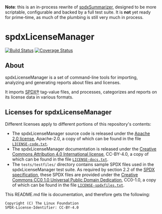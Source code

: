 **Note**: this is an in-process rewrite of [spdxSummarizer](https://github.com/swinslow/spdxSummarizer), designed to be more scriptable, configurable and backed by a full test suite. It is **not** yet ready for prime-time, as much of the plumbing is still very much in process.

# spdxLicenseManager

[![Build Status](https://travis-ci.org/swinslow/spdxLicenseManager.svg?branch=master)](https://travis-ci.org/swinslow/spdxLicenseManager) [![Coverage Status](https://coveralls.io/repos/github/swinslow/spdxLicenseManager/badge.svg?branch=master)](https://coveralls.io/github/swinslow/spdxLicenseManager?branch=master)

## About

spdxLicenseManager is a set of command-line tools for importing, analyzing and generating reports about files and licenses.

It imports [SPDX®](https://spdx.org/) tag-value files, and processes, categorizes and reports on its license data in various formats.

## Licenses for spdxLicenseManager

Different licenses apply to different portions of this repository's contents:
- The spdxLicenseManager source code is released under the [Apache 2.0 license](https://www.apache.org/licenses/LICENSE-2.0), Apache-2.0, a copy of which can be found in the file [`LICENSE-code.txt`](LICENSE-code.txt).
- The spdxLicenseManager documentation is released under the [Creative Commons Attribution 4.0 International license](https://creativecommons.org/licenses/by/4.0/), CC-BY-4.0, a copy of which can be found in the file [`LICENSE-docs.txt`](LICENSE-docs.txt).
- The `tests/testfiles/` directory contains sample SPDX files used in the spdxLicenseManager test suite. As required by section 2.2 of the [SPDX specification](https://spdx.org/spdx-specification-21-web-version), these SPDX files are provided under the [Creative Commons CC0 1.0 Universal Public Domain Dedication](https://creativecommons.org/publicdomain/zero/1.0/), CC0-1.0, a copy of which can be found in the file [`LICENSE-spdxfiles.txt`](LICENSE-spdxfiles.txt).

This README.md file is documentation, and therefore gets the following:

```
Copyright (C) The Linux Foundation
SPDX-License-Identifier: CC-BY-4.0
```
